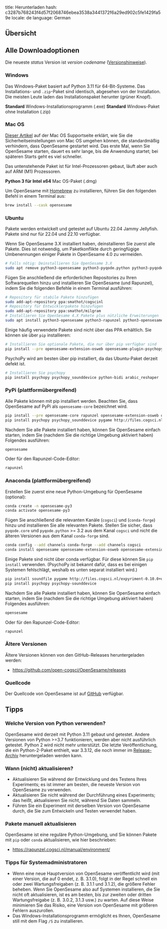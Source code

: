title: Herunterladen
hash: c3287b768243f4d57f2068746ebea3538a3441372f6a29ed902c5fe1429fa59e
locale: de
language: German

<script>
function startDownload(url) {
	document.getElementById('click-here').href = url
	window.location.href = url
	document.getElementById('download-started').style.display = 'block'
	document.getElementById('download-started').scrollIntoView()
}
</script>

<div class="info-box" id="download-started" markdown="1" style="display:none;">

<h3>Ihr Download sollte in Kürze starten!</h3>

<a role="button" class="btn btn-success btn-align-left" href="https://sigmundai.eu">
 &#128150; Abonnieren Sie SigmundAI.eu
</a>

Besser als ChatGPT für OpenSesame Fragen. Ihr Abonnement für 9 €/Monat unterstützt OpenSesame.

Klicken Sie <a id="click-here">hier</a>, wenn Ihr Download nicht startet.
</div>


## Übersicht

## Alle Downloadoptionen

Die neueste $status$ Version ist $version$ *$codename$* ([Versionshinweise](http://osdoc.cogsci.nl/$branch$/notes/$notes$)).


### Windows

Das Windows-Paket basiert auf Python 3.11 für 64-Bit-Systeme. Das Installations- und `.zip`-Paket sind identisch, abgesehen von der Installation. Die meisten Leute laden das Installationspaket herunter (grüner Knopf).

<a role="button" class="btn btn-success btn-align-left" onclick="startDownload('$url-windows-exe-py3$')">
	<b>Standard</b> Windows-Installationsprogramm (.exe)
</a>

<a role="button" class="btn btn-default btn-align-left" onclick="startDownload('$url-windows-zip-py3$')">
	<b>Standard</b> Windows-Paket ohne Installation (.zip)
</a>


### Mac OS

[Dieser Artikel](https://support.apple.com/en-in/guide/mac-help/mh40616/mac) auf der Mac OS Supportseite erklärt, wie Sie die Sicherheitseinstellungen von Mac OS umgehen können, die standardmäßig verhindern, dass OpenSesame gestartet wird. Das erste Mal, wenn Sie OpenSesame starten, dauert es sehr lange, bis die Anwendung startet; bei späteren Starts geht es viel schneller.

Das untenstehende Paket ist für Intel-Prozessoren gebaut, läuft aber auch auf ARM (M1) Prozessoren.

<a role="button" class="btn btn-default btn-align-left" onclick="startDownload('$url-osx-dmg-x64-py3$')">
	<b>Python 3 für Intel x64</b> Mac OS-Paket (.dmg)
</a>

Um OpenSesame mit [Homebrew](https://brew.sh/) zu installieren, führen Sie den folgenden Befehl in einem Terminal aus:

```bash
brew install --cask opensesame
```


### Ubuntu

Pakete werden entwickelt und getestet auf Ubuntu 22.04 Jammy Jellyfish. Pakete sind nur für 22.04 und 22.10 verfügbar.

Wenn Sie OpenSesame 3.X installiert haben, deinstallieren Sie zuerst alle Pakete. Dies ist notwendig, um Paketkonflikte durch geringfügige Umbenennungen einiger Pakete in OpenSesame 4.0 zu vermeiden.

```bash
# Falls nötig: Deinstallieren Sie OpenSesame 3.X
sudo apt remove python3-opensesame python3-pyqode.python python3-pyqode.core python3-rapunzel python3-opensesame-extension* python3-opensesame-plugin*
```

Fügen Sie anschließend die erforderlichen Repositories zu Ihren Softwarequellen hinzu und installieren Sie OpenSesame (und Rapunzel), indem Sie die folgenden Befehle in einem Terminal ausführen:

```bash
# Repository für stabile Pakete hinzufügen
sudo add-apt-repository ppa:smathot/cogscinl
# Repository für Entwicklerpakete hinzufügen
sudo add-apt-repository ppa:smathot/milgram
# Installieren Sie OpenSesame 4.X Pakete plus nützliche Erweiterungen
sudo apt install python3-opensesame python3-rapunzel python3-opensesame-extension-updater python3-pygaze python3-pygame python3-opensesame-extension-language-server
```

Einige häufig verwendete Pakete sind nicht über das PPA erhältlich. Sie können sie über `pip` installieren:

```bash
# Installieren Sie optionale Pakete, die nur über pip verfügbar sind
pip install --pre opensesame-extension-osweb opensesame-plugin-psychopy opensesame-plugin-media_player_mpy http://files.cogsci.nl/expyriment-0.10.0+opensesame2-py3-none-any.whl
```

PsychoPy wird am besten über pip installiert, da das Ubuntu-Paket derzeit defekt ist.

```bash
# Installieren Sie psychopy
pip install psychopy psychopy_sounddevice python-bidi arabic_reshaper
```


### PyPi (plattformübergreifend)

Alle Pakete können mit pip installiert werden. Beachten Sie, dass OpenSesame auf PyPi als `opensesame-core` bezeichnet wird.

```bash
pip install --pre opensesame-core rapunzel opensesame-extension-osweb opensesame-extension-updater opensesame-plugin-psychopy opensesame-plugin-media_player_mpy
pip install psychopy psychopy_sounddevice pygame http://files.cogsci.nl/expyriment-0.10.0+opensesame2-py3-none-any.whl https://github.com/smathot/PyGaze/releases/download/prerelease%2F0.8.0a3/python_pygaze-0.8.0a3-py3-none-any.whl
```

Nachdem Sie alle Pakete installiert haben, können Sie OpenSesame einfach starten, indem Sie (nachdem Sie die richtige Umgebung aktiviert haben) Folgendes ausführen:

```bash
opensesame
```

Oder für den Rapunzel-Code-Editor:

```bash
rapunzel
```


### Anaconda (plattformübergreifend)

Erstellen Sie zuerst eine neue Python-Umgebung für OpenSesame (optional):

```bash
conda create -n opensesame-py3
conda activate opensesame-py3
```

Fügen Sie anschließend die relevanten Kanäle (`cogsci`) und (`conda-forge`) hinzu und installieren Sie alle relevanten Pakete. Stellen Sie sicher, dass `pyqode.core` und `pyqode.python` >= 3.2 aus dem Kanal `cogsci` und nicht die älteren Versionen aus dem Kanal `conda-forge` sind.

```bash
conda config --add channels conda-forge --add channels cogsci
conda install opensesame opensesame-extension-osweb opensesame-extension-updater opensesame-plugin-psychopy rapunzel pygaze qtconsole pyqtwebengine wxpython
```

Einige Pakete sind nicht über conda verfügbar. Für diese können Sie `pip install` verwenden. (PsychoPy ist bekannt dafür, dass es bei einigen Systemen fehlschlägt, weshalb es unten separat installiert wird.)

```bash
pip install soundfile pygame http://files.cogsci.nl/expyriment-0.10.0+opensesame2-py3-none-any.whl
pip install psychopy psychopy-sounddevice
```

Nachdem Sie alle Pakete installiert haben, können Sie OpenSesame einfach starten, indem Sie (nachdem Sie die richtige Umgebung aktiviert haben) Folgendes ausführen:

```bash
opensesame
```

Oder für den Rapunzel-Code-Editor:

```bash
rapunzel
```


### Ältere Versionen

Ältere Versionen können von den GitHub-Releases heruntergeladen werden:

- <https://github.com/open-cogsci/OpenSesame/releases>


### Quellcode

Der Quellcode von OpenSesame ist auf [GitHub](https://github.com/open-cogsci/OpenSesame) verfügbar.


## Tipps


### Welche Version von Python verwenden?

OpenSesame wird derzeit mit Python 3.11 gebaut und getestet. Andere Versionen von Python >=3.7 funktionieren, werden aber nicht ausführlich getestet. Python 2 wird nicht mehr unterstützt. Die letzte Veröffentlichung, die ein Python-2-Paket enthielt, war 3.3.12, die noch immer im [Release-Archiv](https://github.com/open-cogsci/OpenSesame/releases/tag/release%2F3.3.12) heruntergeladen werden kann.


### Wann (nicht) aktualisieren?

- Aktualisieren Sie während der Entwicklung und des Testens Ihres Experiments; es ist immer am besten, die neueste Version von OpenSesame zu verwenden.
- Aktualisieren Sie nicht während der Durchführung eines Experiments; das heißt, aktualisieren Sie nicht, während Sie Daten sammeln.
- Führen Sie ein Experiment mit derselben Version von OpenSesame durch, die Sie zum Entwickeln und Testen verwendet haben.


### Pakete manuell aktualisieren

OpenSesame ist eine reguläre Python-Umgebung, und Sie können Pakete mit `pip` oder `conda` aktualisieren, wie hier beschrieben:

- <https://rapunzel.cogsci.nl/manual/environment/>


### Tipps für Systemadministratoren

- Wenn eine neue Hauptversion von OpenSesame veröffentlicht wird (mit einer Version, die auf 0 endet, z. B. 3.1.0), folgt in der Regel schnell ein oder zwei Wartungsfreigaben (z. B. 3.1.1 und 3.1.2), die größere Fehler beheben. Wenn Sie OpenSesame also auf Systemen installieren, die Sie nicht oft aktualisieren, ist es am besten, bis zur zweiten oder dritten Wartungsfreigabe (z. B. 3.0.2, 3.1.3 usw.) zu warten. Auf diese Weise minimieren Sie das Risiko, eine Version von OpenSesame mit größeren Fehlern auszurollen.
- Das Windows-Installationsprogramm ermöglicht es Ihnen, OpenSesame still mit dem Flag `/S` zu installieren.